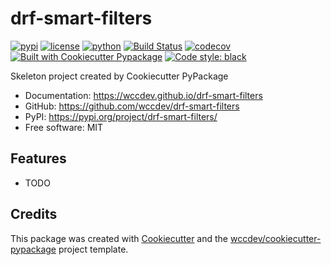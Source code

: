 # drf-smart-filters


[![pypi](https://img.shields.io/pypi/v/drf-smart-filters.svg)](https://pypi.org/project/drf-smart-filters/)
[![license](https://img.shields.io/github/license/wccdev/drf-smart-filters)](https://github.com/wccdev/drf-smart-filters/blob/main/LICENSE)
[![python](https://img.shields.io/pypi/pyversions/drf-smart-filters.svg)](https://pypi.org/project/drf-smart-filters/)
[![Build Status](https://github.com/wccdev/drf-smart-filters/actions/workflows/ci.yml/badge.svg)](https://github.com/wccdev/drf-smart-filters/actions/workflows/ci.yml)
[![codecov](https://codecov.io/gh/wccdev/drf-smart-filters/branch/main/graphs/badge.svg)](https://codecov.io/github/wccdev/drf-smart-filters)
[![Built with Cookiecutter Pypackage](https://img.shields.io/badge/built%20with-Cookiecutter%20Pypackage-ff69b4.svg?logo=cookiecutter)](https://github.com/wccdev/cookiecutter-pypackage)
[![Code style: black](https://img.shields.io/badge/code%20style-black-000000.svg)](https://github.com/psf/black)




Skeleton project created by Cookiecutter PyPackage


* Documentation: <https://wccdev.github.io/drf-smart-filters>
* GitHub: <https://github.com/wccdev/drf-smart-filters>
* PyPI: <https://pypi.org/project/drf-smart-filters/>
* Free software: MIT


## Features

* TODO

## Credits

This package was created with [Cookiecutter](https://github.com/wccdev/cookiecutter) and the [wccdev/cookiecutter-pypackage](https://github.com/wccdev/cookiecutter-pypackage) project template.

